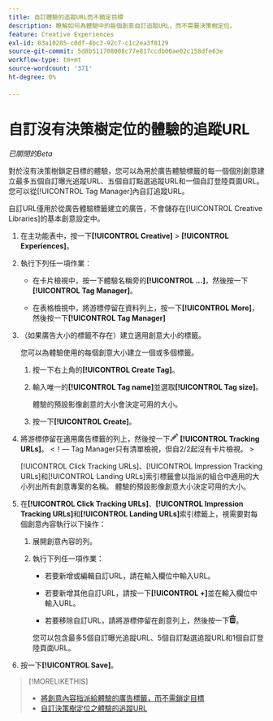 ```yaml
---
title: 自訂體驗的追蹤URL而不鎖定目標
description: 瞭解如何為體驗中的每個創意自訂追蹤URL，而不需要決策樹定位。
feature: Creative Experiences
exl-id: 03a10285-c0df-4bc3-92c7-c1c2ea3f8129
source-git-commit: 5d8b511708008c77e817ccdb00ae02c158dfe63e
workflow-type: tm+mt
source-wordcount: '371'
ht-degree: 0%

---
```


# 自訂沒有決策樹定位的體驗的追蹤URL

*已關閉的Beta*

對於沒有決策樹鎖定目標的體驗，您可以為用於廣告體驗標籤的每一個個別創意建立最多五個自訂曝光追蹤URL、五個自訂點選追蹤URL和一個自訂登陸頁面URL。 您可以從[!UICONTROL Tag Manager]內自訂追蹤URL。

自訂URL僅用於從廣告體驗標籤建立的廣告，不會儲存在[!UICONTROL Creative Libraries]的基本創意設定中。

1. 在主功能表中，按一下&#x200B;**[!UICONTROL Creative]** > **[!UICONTROL Experiences]**。

1. 執行下列任一項作業：

   * 在卡片檢視中，按一下體驗名稱旁的&#x200B;**[!UICONTROL ...]**，然後按一下&#x200B;**[!UICONTROL Tag Manager]**。

   * 在表格檢視中，將游標停留在資料列上，按一下&#x200B;**[!UICONTROL More]**，然後按一下&#x200B;**[!UICONTROL Tag Manager]**

1. （如果廣告大小的標籤不存在）建立適用創意大小的標籤。

   您可以為體驗使用的每個創意大小建立一個或多個標籤。

   1. 按一下右上角的&#x200B;**[!UICONTROL Create Tag]**。

   1. 輸入唯一的&#x200B;**[!UICONTROL Tag name]**&#x200B;並選取&#x200B;**[!UICONTROL Tag size]**。

      體驗的預設影像創意的大小會決定可用的大小。

   1. 按一下&#x200B;**[!UICONTROL Create]**。

1. 將游標停留在適用廣告標籤的列上，然後按一下![編輯追蹤URL](/help/creative/assets/edit-gray.png "編輯追蹤URL") **[!UICONTROL Tracking URLs]**。 <!-- For targeted experiences, this is "EDIT Tracking URLs" -->&lt;！— Tag Manager只有清單檢視，但自2/2起沒有卡片檢視。 >

   [!UICONTROL Click Tracking URLs]、[!UICONTROL Impression Tracking URLs]和[!UICONTROL Landing URLs]索引標籤會以指派的組合中適用的大小列出所有創意專案的名稱。 體驗的預設影像創意大小決定可用的大小。<!-- There's no distinct "Creative Sizes" setting. -->

1. 在&#x200B;**[!UICONTROL Click Tracking URLs]**、**[!UICONTROL Impression Tracking URLs]**&#x200B;和&#x200B;**[!UICONTROL Landing URLs]**&#x200B;索引標籤上，視需要對每個創意內容執行以下操作：

   1. 展開創意內容的列。

   1. 執行下列任一項作業：

      * 若要新增或編輯自訂URL，請在輸入欄位中輸入URL。

      * 若要新增其他自訂URL，請按一下&#x200B;**[!UICONTROL +]**&#x200B;並在輸入欄位中輸入URL。

      * 若要移除自訂URL，請將游標停留在創意列上，然後按一下![刪除](/help/creative/assets/delete.png "刪除")。

      您可以包含最多5個自訂曝光追蹤URL、5個自訂點選追蹤URL和1個自訂登陸頁面URL。

1. 按一下&#x200B;**[!UICONTROL Save]**。

>[!MORELIKETHIS]
>
>* [將創意內容指派給體驗的廣告標籤，而不需鎖定目標](experience-tag-assign-creatives.md)
>* [自訂決策樹定位之體驗的追蹤URL](experience-tracking-urls-targeting.md)
